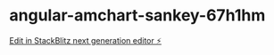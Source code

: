 # angular-amchart-sankey-67h1hm

[Edit in StackBlitz next generation editor ⚡️](https://stackblitz.com/~/github.com/Algocrat/angular-amchart-sankey-67h1hm)